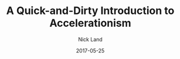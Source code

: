 ---
layout: writing
title: A Quick-and-Dirty Introduction to Accelerationism 
date: 2017-05-25
categories: ['Society']
author: ['Nick Land']
excerpt: Anyone trying to work out what they think about accelerationism better do so quickly. That’s the nature of the thing. It was already caught up with trends that seemed too fast to track when it began to become self-aware, decades ago. It has picked up a lot of speed since then.
external_url: https://jacobitemag.com/2017/05/25/a-quick-and-dirty-introduction-to-accelerationism/
---
